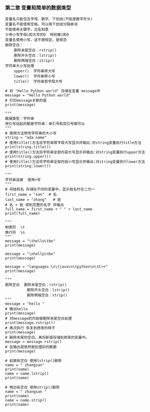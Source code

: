 ### 第二章 变量和简单的数据类型
    变量名只能包含字母、数字、下划线(不能是数字开头)
    变量名不能使用空格，可以用下划线分隔单词
    不能使用关键字，见名知意
    少用小写字母i和大写的O  特别像1和0
    变量名使用小写，这不是规定，是规范
    删除空白：
        删除末尾空白：rstrip()
        删除开头空白：lstrip()
        删除两端空白：strip()
    字符串大小写处理     
        upper()  字符串转大写
        lower()  字符串转小写
        title()  字符串首字母大写
        
    # 将 "Hello Python world" 存储在变量 message中
    message = "Hello Python world"
    # 打印message关联的值
    print(message)
    
    """
    数据类型：字符串
    用引号括起的都是字符串：单引号和双引号都可以
    """
    # 使用方法修改字符串的大小写
    string = "ada name"
    # 使用title()方法将字符串首字母大写显示并输出:对string变量执行title方法
    print(string.title())
    # 使用title()方法将字符串全部内容大写显示并输出:对string变量执行upper方法
    print(string.upper())
    # 使用title()方法将字符串全部内容小写显示并输出:对string变量执行lower方法
    print(string.lower())
    
    """
    字符串连接  使用+号
    """
    # 将姓和名 存储在不同的变量中，显示姓名时合二为一
    first_name = "san"  # 名
    last_name = "zhang"   # 姓
    # 名 + 姓 得到完整的名字 并输出
    full_name = first_name + " " + last_name
    print(full_name)
    
    """
    制表符  \t
    换行符  \n
    """
    message = "\thello\tbo"
    print(message)

    message = "\nhellp\nbo"
    print(message)

    message = "languages:\n\tjava\n\tpython\n\tC++"
    print(message)
    
    """
    删除空白  删除末尾空白：rstrip()
              删除开头空白：lstrip()
              删除两端空白：strip()
    """
    message = "hello "
    # 输出hello
    print(message)
    # 对message的内容做删除末尾空白处理
    print(message.rstrip())
    # 再次执行 恢复到原来的样子
    print(message)
    # 删除末尾的空白，再将新值存储到原来的变量中。
    message = message.rstrip()
    # 在输出就依然是处理后的数据
    print(message)
    
    # 前面有空白 使用lstrip()删除
    name = " zhangsan"
    print(name)
    name = name.lstrip()
    print(name)
    
    # 两边有空白 使用strip()删除
    name = " zhangsan "
    print(name)
    name = name.strip()
    print(name)